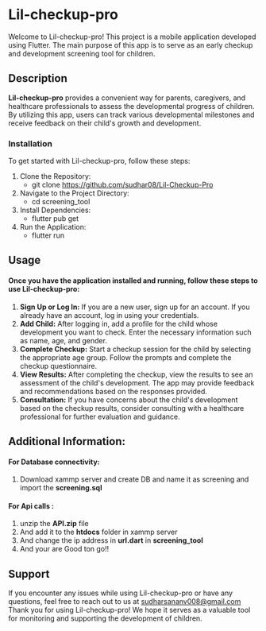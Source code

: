 # Lil-checkup-pro #
Welcome to Lil-checkup-pro! This project is a mobile application developed using Flutter. The main purpose of this app is to serve as an early checkup and development screening tool for children.
## Description
**Lil-checkup-pro** provides a convenient way for parents, caregivers, and healthcare professionals to assess the developmental progress of children. By utilizing this app, users can track various developmental milestones and receive feedback on their child's growth and development.
### Installation
To get started with Lil-checkup-pro, follow these steps:
1. Clone the Repository:
   * git clone https://github.com/sudhar08/Lil-Checkup-Pro
2. Navigate to the Project Directory:
   * cd screening_tool
3. Install Dependencies:
   * flutter pub get
4. Run the Application:
   * flutter run
## Usage
#### Once you have the application installed and running, follow these steps to use Lil-checkup-pro:
1. **Sign Up or Log In:** If you are a new user, sign up for an account. If you already have an account, log in using your credentials.
2. **Add Child:** After logging in, add a profile for the child whose development you want to check. Enter the necessary information such as name, age, and gender.
3. **Complete Checkup:** Start a checkup session for the child by selecting the appropriate age group. Follow the prompts and complete the checkup questionnaire.
4. **View Results:** After completing the checkup, view the results to see an assessment of the child's development. The app may provide feedback and recommendations based on the responses provided.
5. **Consultation:** If you have concerns about the child's development based on the checkup results, consider consulting with a healthcare professional for further evaluation and guidance.

## Additional Information:
#### For Database connectivity:
1. Download xammp server and create DB and name it as screening and import the **screening.sql**
#### For Api calls :
1. unzip the **API.zip** file
2. And add it to the **htdocs** folder in xammp server
3. And change  the ip address in **url.dart** in **screening_tool**
4. And your are Good ton go!!
## Support
If you encounter any issues while using Lil-checkup-pro or have any questions, feel free to reach out to us at sudharsananv008@gmail.com
Thank you for using Lil-checkup-pro! We hope it serves as a valuable tool for monitoring and supporting the development of children.

